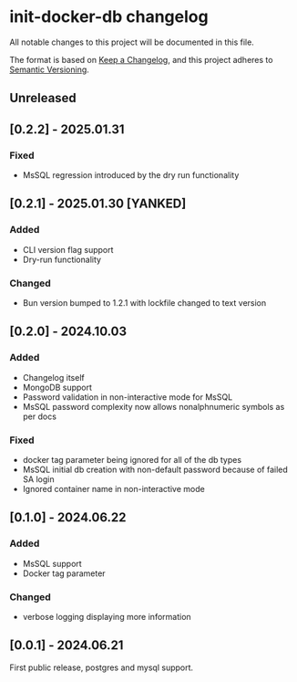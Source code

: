 # init-docker-db changelog

All notable changes to this project will be documented in this file.

The format is based on [Keep a Changelog](https://keepachangelog.com/en/1.1.0/),
and this project adheres to [Semantic Versioning](https://semver.org/spec/v2.0.0.html).

## Unreleased

## [0.2.2] - 2025.01.31

### Fixed

- MsSQL regression introduced by the dry run functionality

## [0.2.1] - 2025.01.30 [YANKED]

### Added

- CLI version flag support
- Dry-run functionality

### Changed

- Bun version bumped to 1.2.1 with lockfile changed to text version

## [0.2.0] - 2024.10.03

### Added

- Changelog itself
- MongoDB support
- Password validation in non-interactive mode for MsSQL
- MsSQL password complexity now allows nonalphnumeric symbols as per docs

### Fixed

- docker tag parameter being ignored for all of the db types
- MsSQL initial db creation with non-default password because of failed SA login
- Ignored container name in non-interactive mode

## [0.1.0] - 2024.06.22

### Added

- MsSQL support
- Docker tag parameter

### Changed

- verbose logging displaying more information

## [0.0.1] - 2024.06.21

First public release, postgres and mysql support.
